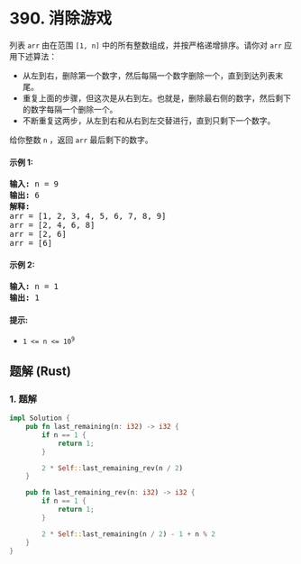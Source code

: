 # 390. 消除游戏
列表 `arr` 由在范围 `[1, n]` 中的所有整数组成，并按严格递增排序。请你对 `arr` 应用下述算法：

* 从左到右，删除第一个数字，然后每隔一个数字删除一个，直到到达列表末尾。
* 重复上面的步骤，但这次是从右到左。也就是，删除最右侧的数字，然后剩下的数字每隔一个删除一个。
* 不断重复这两步，从左到右和从右到左交替进行，直到只剩下一个数字。

给你整数 `n` ，返回 `arr` 最后剩下的数字。

#### 示例 1:
<pre>
<strong>输入:</strong> n = 9
<strong>输出:</strong> 6
<strong>解释:</strong>
arr = [1, 2, 3, 4, 5, 6, 7, 8, 9]
arr = [2, 4, 6, 8]
arr = [2, 6]
arr = [6]
</pre>

#### 示例 2:
<pre>
<strong>输入:</strong> n = 1
<strong>输出:</strong> 1
</pre>

#### 提示:
* <code>1 <= n <= 10<sup>9</sup></code>

## 题解 (Rust)

### 1. 题解
```Rust
impl Solution {
    pub fn last_remaining(n: i32) -> i32 {
        if n == 1 {
            return 1;
        }

        2 * Self::last_remaining_rev(n / 2)
    }

    pub fn last_remaining_rev(n: i32) -> i32 {
        if n == 1 {
            return 1;
        }

        2 * Self::last_remaining(n / 2) - 1 + n % 2
    }
}
```
